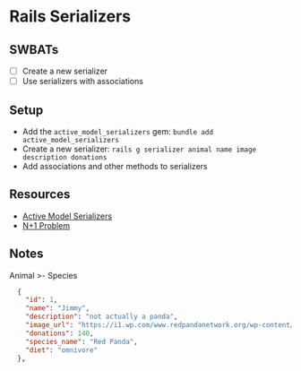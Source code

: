 # Rails Serializers

## SWBATs
- [ ] Create a new serializer
- [ ] Use serializers with associations

## Setup

- Add the `active_model_serializers` gem: `bundle add active_model_serializers`
- Create a new serializer: `rails g serializer animal name image description donations`
- Add associations and other methods to serializers

## Resources

- [Active Model Serializers](https://github.com/rails-api/active_model_serializers/blob/v0.10.6/docs/README.md)
- [N+1 Problem](https://semaphoreci.com/blog/2017/08/09/faster-rails-eliminating-n-plus-one-queries.html)

## Notes
Animal >- Species

```json
  {
    "id": 1,
    "name": "Jimmy",
    "description": "not actually a panda",
    "image_url": "https://i1.wp.com/www.redpandanetwork.org/wp-content/uploads/2018/10/Photo-1-for-Give-page.png?fit=584%2C584&ssl=1",
    "donations": 140,
    "species_name": "Red Panda",
    "diet": "omnivore"
  },
```